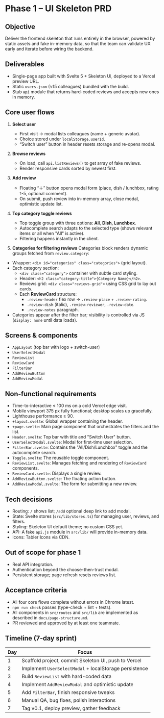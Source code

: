 # Phase 1 – UI Skeleton PRD

## Objective
Deliver the frontend skeleton that runs entirely in the browser, powered by static assets and fake in-memory data, so that the team can validate UX early and iterate before wiring the backend.

## Deliverables
- Single-page app built with Svelte 5 + Skeleton UI, deployed to a Vercel preview URL.
- Static `users.json` (≈15 colleagues) bundled with the build.
- Stub `api` module that returns hard-coded reviews and accepts new ones in memory.

## Core user flows
1. **Select user**
   - First visit → modal lists colleagues (name + generic avatar).
   - Choice stored under `localStorage.userId`.
   - “Switch user” button in header resets storage and re-opens modal.

2. **Browse reviews**
   - On load, call `api.listReviews()` to get array of fake reviews.
   - Render responsive cards sorted by newest first.

3. **Add review**
   - Floating “＋” button opens modal form (place, dish / lunchbox, rating 1-5, optional comment).
   - On submit, push review into in-memory array, close modal, optimistic update list.

4. **Top category toggle reviews**
   - Top toggle group with three options: **All**, **Dish**, **Lunchbox**.
   - Autocomplete search adapts to the selected type (shows relevant items or all when "All" is active).
   - Filtering happens instantly in the client.

5. **Categories for filtering reviews**
Categories block renders dynamic groups fetched from `review.category`:
  - Wrapper: `<div id="categories" class="categories">` (grid layout).
  - Each category section:
    - `<div class="category">` container with subtle card styling.
    - Header: `<h2 class="category-title">{Category Name}</h2>`.
    - Reviews grid: `<div class="reviews-grid">` using CSS grid to lay out cards.
    - Each **ReviewCard** structure:
      - `.review-header` flex row → `.review-place` + `.review-rating`.
      - `.review-dish` (italic), `.review-reviewer`, `.review-date`.
      - `.review-notes` paragraph.
  - Categories appear after the filter bar; visibility is controlled via JS (`display: none` until data loads).

## Screens & components
- `AppLayout` (top bar with logo + switch-user)
- `UserSelectModal`
- `ReviewList`
- `ReviewCard`
- `FilterBar`
- `AddReviewButton`
- `AddReviewModal`

## Non-functional requirements
- Time-to-interactive ≤ 100 ms on a cold Vercel edge visit.
- Mobile viewport 375 px fully functional; desktop scales up gracefully.
- Lighthouse performance ≥ 90.
- `+layout.svelte`: Global wrapper containing the header.
- `+page.svelte`: Main page component that orchestrates the filters and the list.
- `Header.svelte`: Top bar with title and "Switch User" button.
- `UserSelectModal.svelte`: Modal for first-time user selection.
- `FilterBar.svelte`: Contains the "All/Dish/Lunchbox" toggle and the autocomplete search.
- `Toggle.svelte`: The reusable toggle component.
- `ReviewList.svelte`: Manages fetching and rendering of `ReviewCard` components.
- `ReviewCard.svelte`: Displays a single review.
- `AddReviewButton.svelte`: The floating action button.
- `AddReviewModal.svelte`: The form for submitting a new review.

## Tech decisions
- Routing: `/` shows list; `/add` optional deep link to add modal.
- State: Svelte stores (`src/lib/stores.ts`) for managing user, reviews, and filters.
- Styling: Skeleton UI default theme; no custom CSS yet.
- API: A fake `api.js` module in `src/lib/` will provide in-memory data.
- Icons: Tabler Icons via CDN.

## Out of scope for phase 1
- Real API integration.
- Authentication beyond the choose-then-trust modal.
- Persistent storage; page refresh resets reviews list.

## Acceptance criteria
- All four core flows complete without errors in Chrome latest.
- `npm run check` passes (type-check + lint + tests).
- All components in `src/routes` and `src/lib` are implemented as described in `docs/page-structure.md`.
- PR reviewed and approved by at least one teammate.

## Timeline (7-day sprint)
| Day | Focus |
| --- | --- |
| 1 | Scaffold project, commit Skeleton UI, push to Vercel |
| 2 | Implement `UserSelectModal` + localStorage persistence |
| 3 | Build `ReviewList` with hard-coded data |
| 4 | Implement `AddReviewModal` and optimistic update |
| 5 | Add `FilterBar`, finish responsive tweaks |
| 6 | Manual QA, bug fixes, polish interactions |
| 7 | Tag v0.1, deploy preview, gather feedback |
